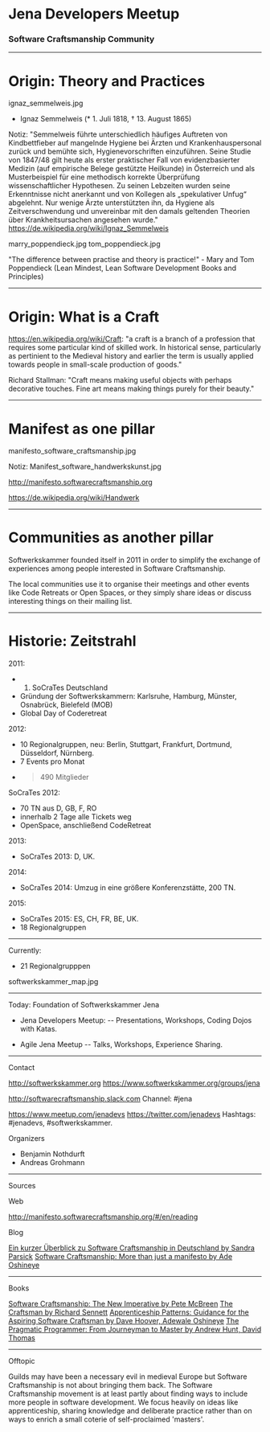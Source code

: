 
# Jena Developers Meetup

### Software Craftsmanship Community

---

# Origin: Theory and Practices

ignaz_semmelweis.jpg

- Ignaz Semmelweis (* 1. Juli 1818, † 13. August 1865)

Notiz: "Semmelweis führte unterschiedlich häufiges Auftreten von Kindbettfieber auf mangelnde Hygiene bei Ärzten und Krankenhauspersonal zurück und bemühte sich, Hygienevorschriften einzuführen. Seine Studie von 1847/48 gilt heute als erster praktischer Fall von evidenzbasierter Medizin (auf empirische Belege gestützte Heilkunde) in Österreich und als Musterbeispiel für eine methodisch korrekte Überprüfung wissenschaftlicher Hypothesen. Zu seinen Lebzeiten wurden seine Erkenntnisse nicht anerkannt und von Kollegen als „spekulativer Unfug“ abgelehnt. Nur wenige Ärzte unterstützten ihn, da Hygiene als Zeitverschwendung und unvereinbar mit den damals geltenden Theorien über Krankheitsursachen angesehen wurde." <https://de.wikipedia.org/wiki/Ignaz_Semmelweis>

marry_poppendieck.jpg
tom_poppendieck.jpg

"The difference between practise and theory is practice!" - Mary and Tom Poppendieck (Lean Mindest, Lean Software Development Books and Principles)

---

# Origin: What is a Craft

https://en.wikipedia.org/wiki/Craft: "a craft is a branch of a profession that requires some particular kind of skilled work. In historical sense, particularly as pertinient to the Medieval history and earlier the term is usually applied towards people in small-scale production of goods."

Richard Stallman: "Craft means making useful objects with perhaps decorative touches. Fine art means making things purely for their beauty."

---

# Manifest as one pillar

manifesto_software_craftsmanship.jpg

Notiz: Manifest_software_handwerkskunst.jpg

http://manifesto.softwarecraftsmanship.org

https://de.wikipedia.org/wiki/Handwerk

---

# Communities as another pillar

Softwerkskammer founded itself in 2011 in order to simplify the exchange of experiences among people interested in Software Craftsmanship.

The local communities use it to organise their meetings and other events like Code Retreats or Open Spaces, or they simply share ideas or discuss interesting things on their mailing list.

----

# Historie: Zeitstrahl

2011: 

* 1. SoCraTes Deutschland
* Gründung der Softwerkskammern: Karlsruhe, Hamburg, Münster, Osnabrück, Bielefeld (MOB)
* Global Day of Coderetreat

2012:

* 10 Regionalgruppen, neu: Berlin, Stuttgart, Frankfurt, Dortmund, Düsseldorf, Nürnberg.
* 7 Events pro Monat
* > 490 Mitglieder

SoCraTes 2012:

* 70 TN aus D, GB, F, RO
* innerhalb 2 Tage alle Tickets weg
* OpenSpace, anschließend CodeRetreat

2013:

* SoCraTes 2013: D, UK.

2014:

* SoCraTes 2014: Umzug in eine größere Konferenzstätte, 200 TN.

2015:

* SoCraTes 2015: ES, CH, FR, BE, UK.
* 18 Regionalgruppen

---- 

Currently:

* 21 Regionalgrupppen

softwerkskammer_map.jpg

---

Today: Foundation of Softwerkskammer Jena

- Jena Developers Meetup: 
-- Presentations, Workshops, Coding Dojos with Katas.

- Agile Jena Meetup
-- Talks, Workshops, Experience Sharing.

---

Contact

<http://softwerkskammer.org>
<https://www.softwerkskammer.org/groups/jena>

<http://softwarecraftsmanship.slack.com> Channel: #jena

<https://www.meetup.com/jenadevs>
<https://twitter.com/jenadevs> Hashtags: #jenadevs, #softwerkskammer.

Organizers

* Benjamin Nothdurft
* Andreas Grohmann

---

Sources

Web

<http://manifesto.softwarecraftsmanship.org/#/en/reading>

Blog

[Ein kurzer Überblick zu Software Craftsmanship in Deutschland by Sandra Parsick](https://prezi.com/b3iqcf9mrccn/jug-do-sommerfest-2015-software-craftsmanship-in-deutschland/)
[Software Craftsmanship: More than just a manifesto by Ade Oshineye](http://blog.oshineye.com/2011/01/software-craftsmanship-more-than-just.html)

----

Books

[Software Craftsmanship: The New Imperative by Pete McBreen](http://www.amazon.com/Software-Craftsmanship-Imperative-Pete-McBreen/dp/0201733862)
[The Craftsman by Richard Sennett](http://www.amazon.com/Craftsman-Prof-Richard-Sennett/dp/0300151195/)
[Apprenticeship Patterns: Guidance for the Aspiring Software Craftsman by Dave Hoover, Adewale Oshineye](http://www.amazon.com/Apprenticeship-Patterns-Guidance-Aspiring-Craftsman/dp/0596518382)
[The Pragmatic Programmer: From Journeyman to Master by Andrew Hunt, David Thomas](http://www.amazon.com/The-Pragmatic-Programmer-Journeyman-Master/dp/020161622X/ref=pd_bxgy_14_img_3?ie=UTF8&refRID=02GH3PH3NMCN2JDAPC3F)

---

Offtopic

Guilds may have been a necessary evil in medieval Europe but Software Craftsmanship is not about bringing them back. The Software Craftsmanship movement is at least partly about finding ways to include more people in software development. We focus heavily on ideas like apprenticeship, sharing knowledge and deliberate practice rather than on ways to enrich a small coterie of self-proclaimed 'masters'.

